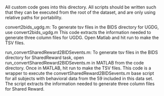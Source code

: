 All custom code goes into this directory. All scripts should be written such
that they can be executed from the root of the dataset, and are only using
relative paths for portability.

convert2bids_ugdg.m: To generate tsv files in the BIDS directory for UGDG, use convert2bids_ugdg.m
This code extracts the information needed to generate three column  files for UGDG. 
Open Matlab and hit run to make the TSV files.

run_convertSharedReward2BIDSevents.m: To generate tsv files in the BIDS directory for SharedReward task, open run_convertSharedReward2BIDSevents.m in MATLAB from the code directory.
Once in MATLAB, hit run to make the TSV files.
This code is a wrapper to execute the convertSharedReward2BIDSevents.m base script for all subjects with behavioral data from the 59 included in this data set.
The script extracts the information needed to generate three column  files for Shared Reward.
